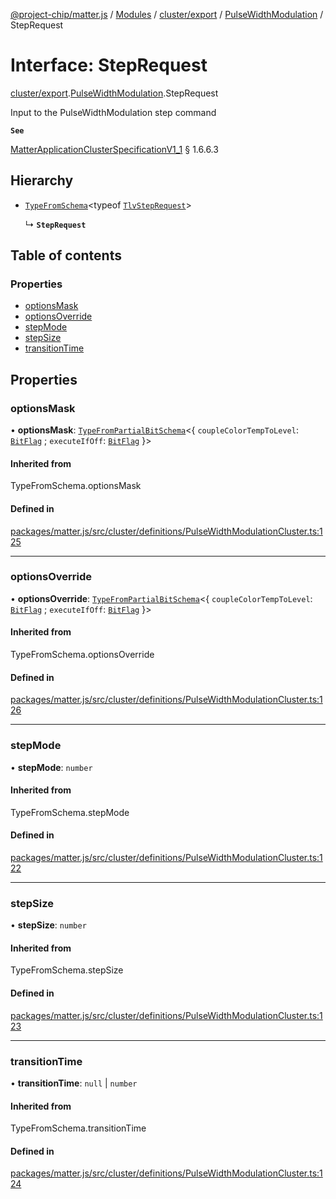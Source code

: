 [@project-chip/matter.js](../README.md) / [Modules](../modules.md) / [cluster/export](../modules/cluster_export.md) / [PulseWidthModulation](../modules/cluster_export.PulseWidthModulation.md) / StepRequest

# Interface: StepRequest

[cluster/export](../modules/cluster_export.md).[PulseWidthModulation](../modules/cluster_export.PulseWidthModulation.md).StepRequest

Input to the PulseWidthModulation step command

**`See`**

[MatterApplicationClusterSpecificationV1_1](spec_export.MatterApplicationClusterSpecificationV1_1.md) § 1.6.6.3

## Hierarchy

- [`TypeFromSchema`](../modules/tlv_export.md#typefromschema)\<typeof [`TlvStepRequest`](../modules/cluster_export.PulseWidthModulation.md#tlvsteprequest)\>

  ↳ **`StepRequest`**

## Table of contents

### Properties

- [optionsMask](cluster_export.PulseWidthModulation.StepRequest.md#optionsmask)
- [optionsOverride](cluster_export.PulseWidthModulation.StepRequest.md#optionsoverride)
- [stepMode](cluster_export.PulseWidthModulation.StepRequest.md#stepmode)
- [stepSize](cluster_export.PulseWidthModulation.StepRequest.md#stepsize)
- [transitionTime](cluster_export.PulseWidthModulation.StepRequest.md#transitiontime)

## Properties

### optionsMask

• **optionsMask**: [`TypeFromPartialBitSchema`](../modules/schema_export.md#typefrompartialbitschema)\<\{ `coupleColorTempToLevel`: [`BitFlag`](../modules/schema_export.md#bitflag) ; `executeIfOff`: [`BitFlag`](../modules/schema_export.md#bitflag)  }\>

#### Inherited from

TypeFromSchema.optionsMask

#### Defined in

[packages/matter.js/src/cluster/definitions/PulseWidthModulationCluster.ts:125](https://github.com/project-chip/matter.js/blob/3adaded6/packages/matter.js/src/cluster/definitions/PulseWidthModulationCluster.ts#L125)

___

### optionsOverride

• **optionsOverride**: [`TypeFromPartialBitSchema`](../modules/schema_export.md#typefrompartialbitschema)\<\{ `coupleColorTempToLevel`: [`BitFlag`](../modules/schema_export.md#bitflag) ; `executeIfOff`: [`BitFlag`](../modules/schema_export.md#bitflag)  }\>

#### Inherited from

TypeFromSchema.optionsOverride

#### Defined in

[packages/matter.js/src/cluster/definitions/PulseWidthModulationCluster.ts:126](https://github.com/project-chip/matter.js/blob/3adaded6/packages/matter.js/src/cluster/definitions/PulseWidthModulationCluster.ts#L126)

___

### stepMode

• **stepMode**: `number`

#### Inherited from

TypeFromSchema.stepMode

#### Defined in

[packages/matter.js/src/cluster/definitions/PulseWidthModulationCluster.ts:122](https://github.com/project-chip/matter.js/blob/3adaded6/packages/matter.js/src/cluster/definitions/PulseWidthModulationCluster.ts#L122)

___

### stepSize

• **stepSize**: `number`

#### Inherited from

TypeFromSchema.stepSize

#### Defined in

[packages/matter.js/src/cluster/definitions/PulseWidthModulationCluster.ts:123](https://github.com/project-chip/matter.js/blob/3adaded6/packages/matter.js/src/cluster/definitions/PulseWidthModulationCluster.ts#L123)

___

### transitionTime

• **transitionTime**: ``null`` \| `number`

#### Inherited from

TypeFromSchema.transitionTime

#### Defined in

[packages/matter.js/src/cluster/definitions/PulseWidthModulationCluster.ts:124](https://github.com/project-chip/matter.js/blob/3adaded6/packages/matter.js/src/cluster/definitions/PulseWidthModulationCluster.ts#L124)
